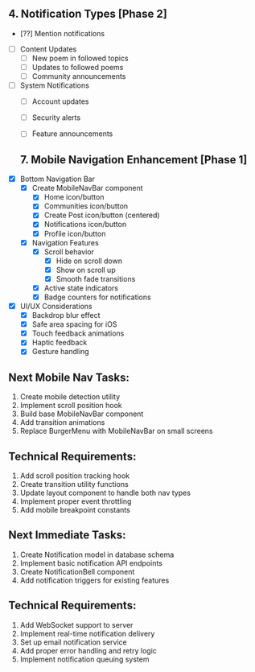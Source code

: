 ## 4. Notification Types [Phase 2]
  - [??] Mention notifications
- [ ] Content Updates
  - [ ] New poem in followed topics
  - [ ] Updates to followed poems
  - [ ] Community announcements
- [ ] System Notifications
  - [ ] Account updates
  - [ ] Security alerts
  - [ ] Feature announcements


  ## 7. Mobile Navigation Enhancement [Phase 1]
- [x] Bottom Navigation Bar
  - [x] Create MobileNavBar component
    - [x] Home icon/button
    - [x] Communities icon/button
    - [x] Create Post icon/button (centered)
    - [x] Notifications icon/button
    - [x] Profile icon/button
  - [x] Navigation Features
    - [x] Scroll behavior
      - [x] Hide on scroll down
      - [x] Show on scroll up
      - [x] Smooth fade transitions
    - [x] Active state indicators
    - [x] Badge counters for notifications

- [x] UI/UX Considerations
  - [x] Backdrop blur effect
  - [x] Safe area spacing for iOS
  - [x] Touch feedback animations
  - [x] Haptic feedback
  - [x] Gesture handling

## Next Mobile Nav Tasks:
1. Create mobile detection utility
2. Implement scroll position hook
3. Build base MobileNavBar component
4. Add transition animations
5. Replace BurgerMenu with MobileNavBar on small screens

## Technical Requirements:
1. Add scroll position tracking hook
2. Create transition utility functions
3. Update layout component to handle both nav types
4. Implement proper event throttling
5. Add mobile breakpoint constants

## Next Immediate Tasks:
1. Create Notification model in database schema
2. Implement basic notification API endpoints
3. Create NotificationBell component
4. Add notification triggers for existing features

## Technical Requirements:
1. Add WebSocket support to server
2. Implement real-time notification delivery
3. Set up email notification service
4. Add proper error handling and retry logic
5. Implement notification queuing system